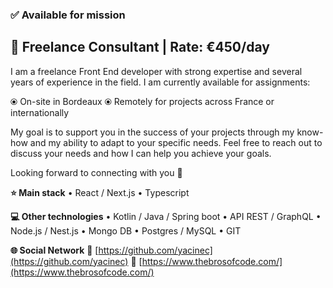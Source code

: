 ### ✅ Available for mission

## 🎯 Freelance Consultant | Rate: €450/day

I am a freelance Front End developer with strong expertise and several years of experience in the field. I am currently available for assignments:

⦿ On-site in Bordeaux
⦿ Remotely for projects across France or internationally

My goal is to support you in the success of your projects through my know-how and my ability to adapt to your specific needs. Feel free to reach out to discuss your needs and how I can help you achieve your goals.

Looking forward to connecting with you 👋

**⭐️ Main stack**
• React / Next.js
• Typescript

**💻 Other technologies**
• Kotlin / Java / Spring boot
• API REST / GraphQL
• Node.js / Nest.js
• Mongo DB
• Postgres / MySQL
• GIT

**🌐 Social Network**
🔗 [https://github.com/yacinec](https://github.com/yacinec)
🔗 [https://www.thebrosofcode.com/](https://www.thebrosofcode.com/)
